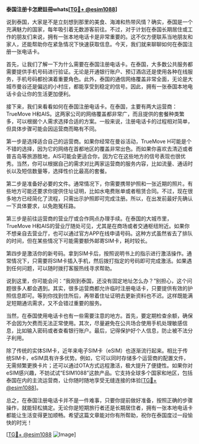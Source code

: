 **泰国注册卡怎麽註冊whats[[TG💪+ @esim1088](https://t.me/s/esim1088)]**

说到泰国，大家是不是立刻想到那里的美食、海滩和热带风情？确实，泰国是一个充满魅力的国家，每年吸引着无数游客前往。不过，对于计划在泰国长期居住或工作的朋友们来说，拥有一张本地电话卡是非常重要的。这不仅方便联系当地朋友和家人，还能帮助你在紧急情况下快速获取信息。今天，我们就来聊聊如何在泰国注册一张电话卡。

首先，让我们了解一下为什么需要在泰国注册电话卡。在泰国，大多数公共服务都需要提供手机号码进行验证。无论是开通银行账户、预订酒店还是使用各种在线服务，手机号码都扮演着重要角色。此外，泰国的通信网络覆盖非常全面，无论是大城市曼谷还是偏远的小村庄，都能享受到稳定的信号。因此，拥有一张泰国本地电话卡会让你的生活更加便利。

接下来，我们来看看如何在泰国注册电话卡。在泰国，主要有两大运营商：TrueMove H和AIS。这两家公司的网络覆盖都非常广，而且提供的套餐种类繁多，可以根据个人需求选择合适的方案。一般来说，注册电话卡的过程相对简单，但具体步骤可能会因运营商而略有不同。

第一步是选择适合自己的运营商。如果你经常在曼谷活动，TrueMove H可能是个不错的选择，因为它的网络在首都地区的覆盖非常出色。而如果你喜欢去清迈或者普吉岛等旅游胜地，AIS可能会更适合你，因为它在这些地方的信号表现也很优秀。当然，你可以根据自己的需求对比两家运营商的服务内容，比如流量、通话时长以及短信数量等，选择性价比最高的套餐。

第二步是准备好必要的文件。通常情况下，你需要携带护照和一张近期的照片。有些地方可能还要求你提供住址证明，比如水电费账单或者租赁合同。不过，现在很多地方已经简化了流程，只需出示护照即可完成注册。所以，在出发前最好先确认一下具体要求，以免跑冤枉路。

第三步是前往运营商的营业厅或合作网点办理手续。在泰国的大城市里，TrueMove H和AIS的营业厅随处可见，尤其是在商场或者交通枢纽附近。如果你不想亲自去营业厅，也可以通过官方APP在线申请号码。这种方式虽然省去了排队的时间，但在某些情况下可能需要额外邮寄SIM卡，耗时较长。

第四步是激活你的新号码。拿到SIM卡后，按照说明书上的指示进行激活操作。通常情况下，只需要将SIM卡插入手机，然后拨打指定的号码即可完成激活。如果遇到任何问题，可以随时拨打客服热线寻求帮助。

说到这里，你可能会问：“我刚到泰国，还没有固定地址怎么办？”别担心，这个问题很多人都会遇到。其实，很多运营商都允许临时注册电话卡，只要提供有效的护照信息即可。等到你找到住所后，再带着住址证明去更新资料也不迟。这样既能满足短期通讯需求，又不会错过重要的服务。

当然，在泰国使用电话卡也有一些需要注意的地方。首先，要定期检查余额，确保不会因为欠费而无法正常使用。其次，尽量避免在公共场合使用手机处理敏感信息，比如输入密码或者查看银行账户。最后，记得保护好个人信息，防止被不法分子利用。

除了传统的实体SIM卡，近年来电子SIM卡（eSIM）也逐渐流行起来。相比于传统SIM卡，eSIM具有许多优势。例如，它可以同时存储多个运营商的配置文件，无需频繁更换卡片；还可以通过OTA方式远程激活，极大提升了便捷性。如果你对eSIM感兴趣，不妨试试“ESIM1088”这款产品。它支持全球多个国家和地区，包括泰国在内的主流运营商，让你随时随地享受无缝连接的体验[[TG💪+ @esim1088](https://t.me/s/esim1088)]。

总之，在泰国注册电话卡并不是一件难事，只要你提前做好准备，按照正确的步骤操作，就能轻松搞定。无论你是短期旅行者还是长期居住者，拥有一张本地电话卡都能让生活变得更加顺畅。希望这篇文章能对你有所帮助，祝你在泰国度过一段愉快的时光！

[[TG💪+ @esim1088](https://t.me/s/esim1088) ![Image](https://i.postimg.cc/4NQfJmqS/Snipaste-2025-05-13-00-14-12.png)]